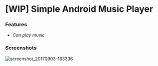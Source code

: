 # **[WIP] Simple Android Music Player**

### Features
- _Can play music_

### Screenshots

![screenshot_20170903-163336](https://user-images.githubusercontent.com/12681896/30002448-31a19f70-9099-11e7-9b08-61f0d34b15e5.png)
